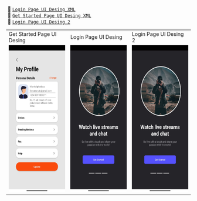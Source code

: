 

 &nbsp;📂  [``Login Page UI Desing XML``](https://github.com/fatihhernn/Android_UI_Desing/blob/master/app/src/main/res/layout/activity_main.xml) <br>
 &nbsp;📂  [``Get Started Page UI Desing XML``](https://github.com/fatihhernn/Android_UI_Desing/blob/master/app/src/main/res/layout/layout_login.xml) <br>
 &nbsp;📂  [``Login Page UI Desing 2``](https://github.com/fatihhernn/Android_login_desing/blob/master/app/src/main/res/layout/activity_main.xml) <br>
 
 <table>
  <tr>
     <td>Get Started Page UI Desing</td>
     <td>Login Page UI Desing</td>
    <td> Login Page UI Desing 2</td>
  </tr>
  
  <tr>
    <td>
            <img src="https://github.com/fatihhernn/Android_UI_Desing/blob/master/myProfile.jpg" width="200" height="400" alt=".netProject">
          
   </td>
   <td>
          <img src="https://github.com/fatihhernn/Android_UI_Desing/blob/master/getstarted.jpg" width="200" height="400" alt=".netProject">
   </td>
   <td>
          <img src="https://github.com/fatihhernn/Android_UI_Desing/blob/master/getstarted.jpg" width="200" height="400" alt=".netProject">
   </td>
 </table>
 
